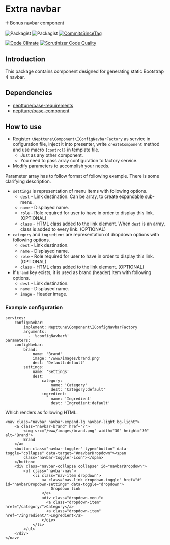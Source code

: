 # Extra navbar 

:heavy_plus_sign: Bonus navbar component

![Packagist](https://img.shields.io/packagist/dt/nepttune/extra-navbar.svg)
![Packagist](https://img.shields.io/packagist/v/nepttune/extra-navbar.svg)
[![CommitsSinceTag](https://img.shields.io/github/commits-since/nepttune/extra-navbar/v4.1.4.svg?maxAge=600)]()

[![Code Climate](https://codeclimate.com/github/nepttune/extra-navbar/badges/gpa.svg)](https://codeclimate.com/github/nepttune/extra-navbar)
[![Scrutinizer Code Quality](https://scrutinizer-ci.com/g/nepttune/extra-navbar/badges/quality-score.png?b=master)](https://scrutinizer-ci.com/g/nepttune/extra-navbar/?branch=master)

## Introduction

This package contains component designed for generating static Bootstrap 4 navbar.

## Dependencies

- [nepttune/base-requirements](https://github.com/nepttune/base-requirements)
- [nepttune/base-component](https://github.com/nepttune/base-component)

## How to use

- Register `\Nepttune\Component\IConfigNavbarFactory` as service in cofiguration file, inject it into presenter, write `createComponent` method and use macro `{control}` in template file.
  - Just as any other component.
  - You need to pass array configuration to factory service.
- Modify parameters to accomplish your needs.

Parameter array has to follow format of following example. There is some clarifying description.

- `settings` is representation of menu items with following options.
  - `dest` - Link destination. Can be array, to create expandable sub-menu.
  - `name` - Displayed name.
  - `role` - Role required for user to have in order to display this link. (OPTIONAL)
  - `class` - HTML class added to the link element. When `dest` is an array, class is added to every link. (OPTIONAL)
- `category` and `ingredient` are representation of dropdown options with following options.
  - `dest` - Link destination.
  - `name` - Displayed name.
  - `role` - Role required for user to have in order to display this link. (OPTIONAL)
  - `class` - HTML class added to the link element. (OPTIONAL)
- If `brand` key exists, it is used as brand (header) item with following options.
  - `dest` - Link destination.
  - `name` - Displayed name.
  - `image` - Header image.

### Example configuration

```
services:
    configNavbar:
        implement: Nepttune\Component\IConfigNavbarFactory
        arguments:
          - '%configNavbar%'
parameters:
    configNavbar:
        brand:
            name: 'Brand'
            image: '/www/images/brand.png'
            dest: 'Default:default'
        settings:
            name: 'Settings'
            dest:
                category:
                    name: 'Category'
                    dest: 'Category:default'
                ingredient:
                    name: 'Ingredient'
                    dest: 'Ingredient:default'
```
Which renders as following HTML.
```
<nav class="navbar navbar-expand-lg navbar-light bg-light">
    <a class="navbar-brand" href="/">
        <img src="/www/images/brand.png" width="30" height="30" alt="Brand">
        Brand
    </a>
    <button class="navbar-toggler" type="button" data-toggle="collapse" data-target="#navbarDropdown"><span
        class="navbar-toggler-icon"></span>
    </button>
    <div class="navbar-collapse collapse" id="navbarDropdown">
        <ul class="navbar-nav">
            <li class="nav-item dropdown">
                <a class="nav-link dropdown-toggle" href="#" id="navbarDropdown-settings" data-toggle="dropdown">
                    Dropdown link
                </a>
                <div class="dropdown-menu">
                  <a class="dropdown-item" href="/category/">Category</a>
                  <a class="dropdown-item" href="/ingredient/">Ingredient</a>
                </div>
            </li>
        </ul>
    </div>
</nav>
```
